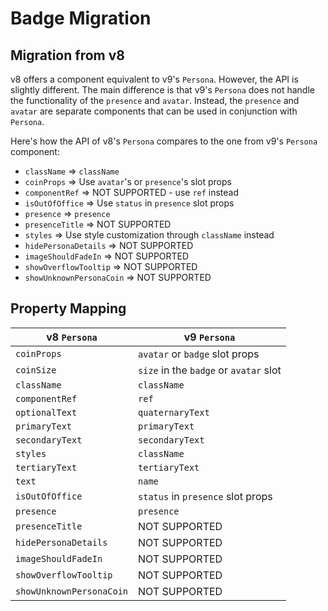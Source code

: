 # Badge Migration

## Migration from v8

v8 offers a component equivalent to v9's `Persona`. However, the API is slightly different. The main difference is that v9's `Persona` does not handle the functionality of the `presence` and `avatar`. Instead, the `presence` and `avatar` are separate components that can be used in conjunction with `Persona`.

Here's how the API of v8's `Persona` compares to the one from v9's `Persona` component:

- `className` => `className`
- `coinProps` => Use `avatar`'s or `presence`'s slot props
- `componentRef` => NOT SUPPORTED - use `ref` instead
- `isOutOfOffice` => Use `status` in `presence` slot props
- `presence` => `presence`
- `presenceTitle` => NOT SUPPORTED
- `styles` => Use style customization through `className` instead
- `hidePersonaDetails` => NOT SUPPORTED
- `imageShouldFadeIn` => NOT SUPPORTED
- `showOverflowTooltip` => NOT SUPPORTED
- `showUnknownPersonaCoin` => NOT SUPPORTED

## Property Mapping

| v8 `Persona`             | v9 `Persona`                           |
| ------------------------ | -------------------------------------- |
| `coinProps`              | `avatar` or `badge` slot props         |
| `coinSize`               | `size` in the `badge` or `avatar` slot |
| `className`              | `className`                            |
| `componentRef`           | `ref`                                  |
| `optionalText`           | `quaternaryText`                       |
| `primaryText`            | `primaryText`                          |
| `secondaryText`          | `secondaryText`                        |
| `styles`                 | `className`                            |
| `tertiaryText`           | `tertiaryText`                         |
| `text`                   | `name`                                 |
| `isOutOfOffice`          | `status` in `presence` slot props      |
| `presence`               | `presence`                             |
| `presenceTitle`          | NOT SUPPORTED                          |
| `hidePersonaDetails`     | NOT SUPPORTED                          |
| `imageShouldFadeIn`      | NOT SUPPORTED                          |
| `showOverflowTooltip`    | NOT SUPPORTED                          |
| `showUnknownPersonaCoin` | NOT SUPPORTED                          |
